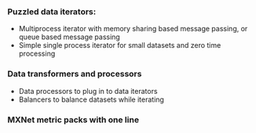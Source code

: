### Puzzled data iterators:
* Multiprocess iterator with memory sharing based message passing, or queue based message passing 
* Simple single process iterator for small datasets and zero time processing
### Data transformers and processors  
* Data processors to plug in to data iterators
* Balancers to balance datasets while iterating

### MXNet metric packs with one line
